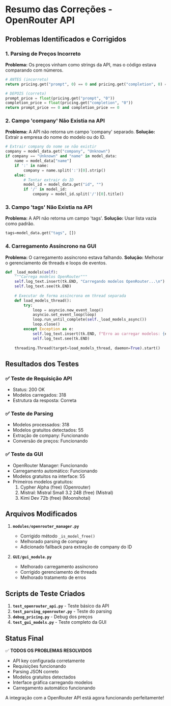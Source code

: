 # Resumo das Correções - OpenRouter API

## Problemas Identificados e Corrigidos

### 1. **Parsing de Preços Incorreto**
**Problema:** Os preços vinham como strings da API, mas o código estava comparando com números.
```python
# ANTES (incorreto)
return pricing.get("prompt", 0) == 0 and pricing.get("completion", 0) == 0

# DEPOIS (correto)
prompt_price = float(pricing.get("prompt", "0"))
completion_price = float(pricing.get("completion", "0"))
return prompt_price == 0 and completion_price == 0
```

### 2. **Campo 'company' Não Existia na API**
**Problema:** A API não retorna um campo 'company' separado.
**Solução:** Extrair a empresa do nome do modelo ou do ID.
```python
# Extrair company do nome se não existir
company = model_data.get("company", "Unknown")
if company == "Unknown" and "name" in model_data:
    name = model_data["name"]
    if ':' in name:
        company = name.split(':')[0].strip()
    else:
        # Tentar extrair do ID
        model_id = model_data.get("id", "")
        if '/' in model_id:
            company = model_id.split('/')[0].title()
```

### 3. **Campo 'tags' Não Existia na API**
**Problema:** A API não retorna um campo 'tags'.
**Solução:** Usar lista vazia como padrão.
```python
tags=model_data.get("tags", [])
```

### 4. **Carregamento Assíncrono na GUI**
**Problema:** O carregamento assíncrono estava falhando.
**Solução:** Melhorar o gerenciamento de threads e loops de eventos.
```python
def _load_models(self):
    """Carrega modelos OpenRouter"""
    self.log_text.insert(tk.END, "Carregando modelos OpenRouter...\n")
    self.log_text.see(tk.END)
    
    # Executar de forma assíncrona em thread separada
    def load_models_thread():
        try:
            loop = asyncio.new_event_loop()
            asyncio.set_event_loop(loop)
            loop.run_until_complete(self._load_models_async())
            loop.close()
        except Exception as e:
            self.log_text.insert(tk.END, f"Erro ao carregar modelos: {e}\n")
            self.log_text.see(tk.END)
    
    threading.Thread(target=load_models_thread, daemon=True).start()
```

## Resultados dos Testes

### ✅ **Teste de Requisição API**
- Status: 200 OK
- Modelos carregados: 318
- Estrutura da resposta: Correta

### ✅ **Teste de Parsing**
- Modelos processados: 318
- Modelos gratuitos detectados: 55
- Extração de company: Funcionando
- Conversão de preços: Funcionando

### ✅ **Teste da GUI**
- OpenRouter Manager: Funcionando
- Carregamento automático: Funcionando
- Modelos gratuitos na interface: 55
- Primeiros modelos gratuitos:
  1. Cypher Alpha (free) (Openrouter)
  2. Mistral: Mistral Small 3.2 24B (free) (Mistral)
  3. Kimi Dev 72b (free) (Moonshotai)

## Arquivos Modificados

1. **`modules/openrouter_manager.py`**
   - Corrigido método `_is_model_free()`
   - Melhorado parsing de company
   - Adicionado fallback para extração de company do ID

2. **`GUI/gui_module.py`**
   - Melhorado carregamento assíncrono
   - Corrigido gerenciamento de threads
   - Melhorado tratamento de erros

## Scripts de Teste Criados

1. **`test_openrouter_api.py`** - Teste básico da API
2. **`test_parsing_openrouter.py`** - Teste do parsing
3. **`debug_pricing.py`** - Debug dos preços
4. **`test_gui_models.py`** - Teste completo da GUI

## Status Final

✅ **TODOS OS PROBLEMAS RESOLVIDOS**

- API key configurada corretamente
- Requisições funcionando
- Parsing JSON correto
- Modelos gratuitos detectados
- Interface gráfica carregando modelos
- Carregamento automático funcionando

A integração com a OpenRouter API está agora funcionando perfeitamente! 
